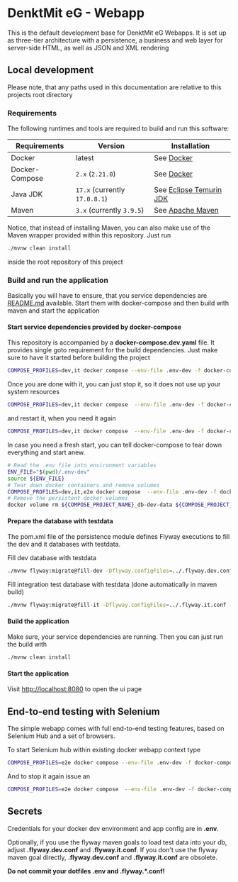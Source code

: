 # DenktMit eG - Webapp
This is the default development base for DenktMit eG Webapps. It is set up
as three-tier architecture with a persistence, a business and web layer 
for server-side HTML, as well as JSON and XML rendering

## Local development
Please note, that any paths used in this documentation are relative to this
projects root directory

### Requirements
The following runtimes and tools are required to build and run this software:

| Requirements   | Version                       | Installation                                                                    |
|----------------|-------------------------------|---------------------------------------------------------------------------------|
| Docker         | latest                        | See [Docker](https://docs.docker.com/engine/install)                            |
| Docker-Compose | `2.x` (`2.21.0`)              | See [Docker](https://docs.docker.com/engine/install)                            |
| Java JDK       | `17.x` (currently `17.0.8.1`) | See [Eclipse Temurin JDK](https://adoptium.net/de/temurin/releases/?version=19) |
| Maven          | `3.x` (currently `3.9.5`)     | See [Apache Maven](https://maven.apache.org/install.html)                       |

Notice, that instead of installing Maven, you can also make use of the 
Maven wrapper provided within this repository. Just run

```bash
./mvnw clean install
```

inside the root repository of this project

### Build and run the application
Basically you will have to ensure, that you service dependencies are [README.md](README.md)
available. Start them with docker-compose and then build with maven
and start the application

#### Start service dependencies provided by docker-compose 
This repository is accompanied by a **docker-compose.dev.yaml** file. It 
provides single goto requirement for the build dependencies. Just make
sure to have it started before building the project

```bash
COMPOSE_PROFILES=dev,it docker compose --env-file .env-dev -f docker-compose.dev.yaml up -d
```

Once you are done with it, you can just stop it, so it does not use up
your system resources

```bash
COMPOSE_PROFILES=dev,it docker compose  --env-file .env-dev -f docker-compose.dev.yaml stop
```

and restart it, when you need it again

```bash
COMPOSE_PROFILES=dev,it docker compose  --env-file .env-dev -f docker-compose.dev.yaml --profile dev start
```

In case you need a fresh start, you can tell docker-compose to tear down
everything and start anew.

```bash
# Read the .env file into environment variables
ENV_FILE="$(pwd)/.env-dev"
source ${ENV_FILE}
# Tear down docker containers and remove volumes
COMPOSE_PROFILES=dev,it,e2e docker compose  --env-file .env-dev -f docker-compose.dev.yaml down
# Remove the persistent docker volumes
docker volume rm ${COMPOSE_PROJECT_NAME}_db-dev-data ${COMPOSE_PROJECT_NAME}_db-it-data
```

#### Prepare the database with testdata
The pom.xml file of the persistence module defines Flyway executions to
fill the dev and it databases with testdata.

Fill dev database with testdata
```bash
./mvnw flyway:migrate@fill-dev -Dflyway.configFiles=../.flyway.dev.conf -f ./persistence/pom.xml
```

Fill integration test database with testdata (done automatically in maven build)
```bash
./mvnw flyway:migrate@fill-it -Dflyway.configFiles=../.flyway.it.conf -f ./persistence/pom.xml
```

#### Build the application
Make sure, your service dependencies are running. Then you can just run
the build with

```bash
./mvnw clean install
```

#### Start the application
Visit [http://localhost:8080](http://localhost:8080) to open the ui page

## End-to-end testing with Selenium
The simple webapp comes with full end-to-end testing features, based on
Selenium Hub and a set of browsers. 

To start Selenium hub within existing docker webapp context type

```bash
COMPOSE_PROFILES=e2e docker compose --env-file .env-dev -f docker-compose.dev.yaml up -d
```

And to stop it again issue an

```bash
COMPOSE_PROFILES=e2e docker compose  --env-file .env-dev -f docker-compose.dev.yaml down
```

## Secrets
Credentials for your docker dev environment and app config are in **.env**.

Optionally, if you use the flyway maven goals to load test data into your db, adjust
**.flyway.dev.conf** and **.flyway.it.conf**. If you don't use the flyway maven goal directly, **.flyway.dev.conf** and **.flyway.it.conf** are obsolete. 

**Do not commit your dotfiles .env and .flyway.*.conf!**
